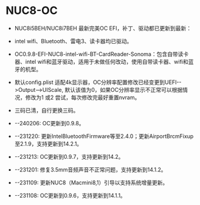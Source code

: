 # NUC8-OC

* NUC8i5BEH/NUC8i7BEH 最新完美OC EFI，补丁、驱动都已更新到最新：

* intel wifi、Bluetooth、雷电3、读卡器均已驱动。

* OC0.9.8-EFI-NUC8-intel-wifi-BT-CardReader-Sonoma：包含自带读卡器、intel wifi和蓝牙驱动，适用于未做任何改动，使用自带读卡器、wifi和蓝牙的机型。

* 默认config.plist 适配4k显示器，OC分辨率配置修改已经变更到UEFI-->Output-->UIScale, 默认该值为0，如果OC分辨率显示不正常可以根据情况，修改为1 或2 尝试，每次修改完最好重置nvram。

* 三码已清，自行更换三码。

* --240206:  OC更新到0.9.8。
* --231220:  更新IntelBluetoothFirmware等至2.4.0；更新AirportBrcmFixup至2.1.9，支持更新到14.2.1。
* --231213:  OC更新到0.9.7，支持更新到14.2。
* --231201: 修复3.5mm音频声音不正常问题，支持更新到14.1.2。
* --231109: 更新NUC8（Macmini8,1）引导以支持系统增量更新。
* --231108: OC更新到0.9.6，支持更新到14.1.1。
